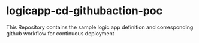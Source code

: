 # logicapp-cd-githubaction-poc
This Repository contains the sample logic app definition and corresponding github workflow for continuous deployment
